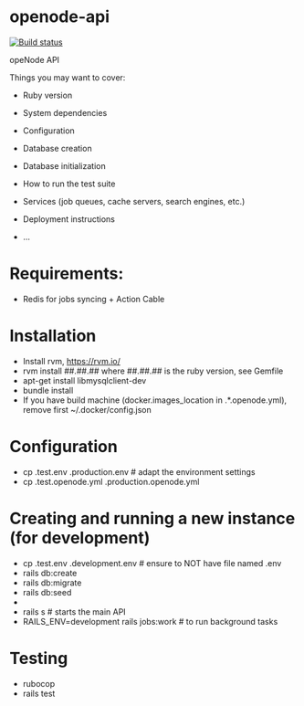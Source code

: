 # openode-api


[![Build status](https://travis-ci.org/openode-io/openode-api.svg?branch=master)](https://travis-ci.org/openode-io/openode-api)


opeNode API


Things you may want to cover:

* Ruby version

* System dependencies

* Configuration

* Database creation

* Database initialization


* How to run the test suite

* Services (job queues, cache servers, search engines, etc.)

* Deployment instructions

* ...

# Requirements:
 * Redis for jobs syncing + Action Cable

# Installation

 * Install rvm, https://rvm.io/
 * rvm install ##.##.## where ##.##.## is the ruby version, see Gemfile
 * apt-get install libmysqlclient-dev
 * bundle install
 * If you have build machine (docker.images_location in .\*.openode.yml),
    remove first \~/.docker/config.json

# Configuration
 * cp .test.env .production.env # adapt the environment settings
 * cp .test.openode.yml .production.openode.yml

# Creating and running a new instance (for development)
 * cp .test.env .development.env # ensure to NOT have file named .env
 * rails db:create
 * rails db:migrate
 * rails db:seed
 * 
 * rails s                                   # starts the main API
 * RAILS_ENV=development rails jobs:work     # to run background tasks

# Testing
 * rubocop
 * rails test